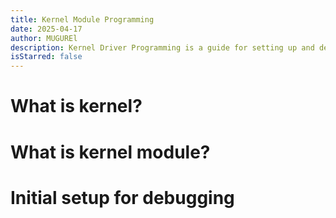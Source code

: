 ```yaml
---
title: Kernel Module Programming
date: 2025-04-17
author: MUGUREl
description: Kernel Driver Programming is a guide for setting up and debugging kernel modules.
isStarred: false
---
```

# What is kernel?

# What is kernel module?

# Initial setup for debugging

